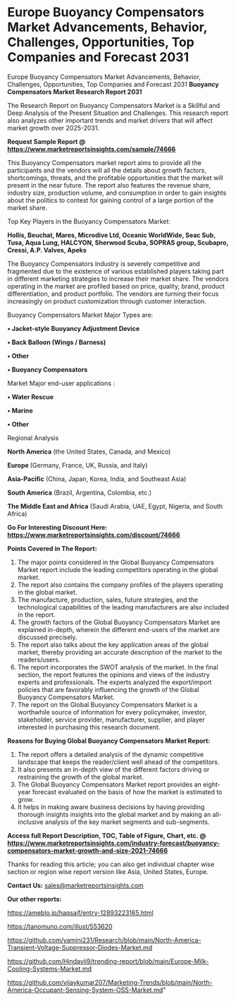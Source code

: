 # Europe Buoyancy Compensators Market Advancements, Behavior, Challenges, Opportunities, Top Companies and Forecast 2031
Europe Buoyancy Compensators Market Advancements, Behavior, Challenges, Opportunities, Top Companies and Forecast 2031
<strong>Buoyancy Compensators Market Research Report 2031</strong>

The Research Report on Buoyancy Compensators Market is a Skillful and Deep Analysis of the Present Situation and Challenges. This research report also analyzes other important trends and market drivers that will affect market growth over 2025-2031.

<strong>Request Sample Report @ <a href=https://www.marketreportsinsights.com/sample/74666>https://www.marketreportsinsights.com/sample/74666</a></strong>

This Buoyancy Compensators market report aims to provide all the participants and the vendors will all the details about growth factors, shortcomings, threats, and the profitable opportunities that the market will present in the near future. The report also features the revenue share, industry size, production volume, and consumption in order to gain insights about the politics to contest for gaining control of a large portion of the market share.

Top Key Players in the Buoyancy Compensators Market:

<strong>Hollis, Beuchat, Mares, Microdive Ltd, Oceanic WorldWide, Seac Sub, Tusa, Aqua Lung, HALCYON, Sherwood Scuba, SOPRAS group, Scubapro, Cressi, A.P. Valves, Apeks</strong>

The Buoyancy Compensators Industry is severely competitive and fragmented due to the existence of various established players taking part in different marketing strategies to increase their market share. The vendors operating in the market are profiled based on price, quality, brand, product differentiation, and product portfolio. The vendors are turning their focus increasingly on product customization through customer interaction.

Buoyancy Compensators Market Major Types are:

<strong>• Jacket-style Buoyancy Adjustment Device

• Back Balloon (Wings / Barness)

• Other

• Buoyancy Compensators</strong>

Market Major end-user applications :

<strong>• Water Rescue

• Marine

• Other</strong>

Regional Analysis

</u><strong><b>North America</b></strong> (the United States, Canada, and Mexico)

<strong><b>Europe </b></strong>(Germany, France, UK, Russia, and Italy)

<strong><b>Asia-Pacific</b></strong> (China, Japan, Korea, India, and Southeast Asia)

<strong><b>South America</b></strong> (Brazil, Argentina, Colombia, etc.)

<strong><b>The Middle East and Africa</b></strong> (Saudi Arabia, UAE, Egypt, Nigeria, and South Africa)

<strong>Go For Interesting Discount Here: <a href=https://www.marketreportsinsights.com/discount/74666>https://www.marketreportsinsights.com/discount/74666</a></strong>

<strong>Points Covered in The Report:</strong>
<ol>
  <li>The major points considered in the Global Buoyancy Compensators Market report include the leading competitors operating in the global market.</li>
  <li>The report also contains the company profiles of the players operating in the global market.</li>
  <li>The manufacture, production, sales, future strategies, and the technological capabilities of the leading manufacturers are also included in the report.</li>
  <li>The growth factors of the Global Buoyancy Compensators Market are explained in-depth, wherein the different end-users of the market are discussed precisely.</li>
  <li>The report also talks about the key application areas of the global market, thereby providing an accurate description of the market to the readers/users.</li>
  <li>The report incorporates the SWOT analysis of the market. In the final section, the report features the opinions and views of the industry experts and professionals. The experts analyzed the export/import policies that are favorably influencing the growth of the Global Buoyancy Compensators Market.</li>
  <li>The report on the Global Buoyancy Compensators Market is a worthwhile source of information for every policymaker, investor, stakeholder, service provider, manufacturer, supplier, and player interested in purchasing this research document.</li>
</ol>
<strong>Reasons for Buying Global Buoyancy Compensators Market Report:</strong>

<ol>
  <li>The report offers a detailed analysis of the dynamic competitive landscape that keeps the reader/client well ahead of the competitors.</li>
  <li>It also presents an in-depth view of the different factors driving or restraining the growth of the global market.</li>
  <li>The Global Buoyancy Compensators Market report provides an eight-year forecast evaluated on the basis of how the market is estimated to grow.</li>
  <li>It helps in making aware business decisions by having providing thorough insights insights into the global market and by making an all-inclusive analysis of the key market segments and sub-segments.</li>
</ol>
<strong>Access full Report Description, TOC, Table of Figure, Chart, etc. @ <a href=https://www.marketreportsinsights.com/industry-forecast/buoyancy-compensators-market-growth-and-size-2021-74666>https://www.marketreportsinsights.com/industry-forecast/buoyancy-compensators-market-growth-and-size-2021-74666</a></strong>


Thanks for reading this article; you can also get individual chapter wise section or region wise report version like Asia, United States, Europe.

<strong>Contact Us:</strong>
sales@marketreportsinsights.com

<strong>Our other reports:</strong>

<a href=https://ameblo.jp/haqsaif/entry-12893223165.html>https://ameblo.jp/haqsaif/entry-12893223165.html</a>

<a href=https://tanomuno.com/illust/553620>https://tanomuno.com/illust/553620</a>

<a href=https://github.com/yamini231/Research/blob/main/North-America-Transient-Voltage-Suppressor-Diodes-Market.md>https://github.com/yamini231/Research/blob/main/North-America-Transient-Voltage-Suppressor-Diodes-Market.md</a>

<a href=https://github.com/Hindavii9/trending-report/blob/main/Europe-Milk-Cooling-Systems-Market.md>https://github.com/Hindavii9/trending-report/blob/main/Europe-Milk-Cooling-Systems-Market.md</a>

<a href=https://github.com/vijaykumar207/Marketing-Trends/blob/main/North-America-Occupant-Sensing-System-OSS-Market.md>https://github.com/vijaykumar207/Marketing-Trends/blob/main/North-America-Occupant-Sensing-System-OSS-Market.md</a>"
